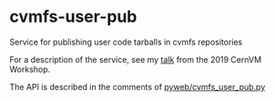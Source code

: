 # cvmfs-user-pub
Service for publishing user code tarballs in cvmfs repositories

For a description of the service, see my
[talk](https://indico.cern.ch/event/757415/contributions/3416919/attachments/1854267/3045098/CVMFSWorkshop20190603.pdf)
from the 2019 CernVM Workshop.

The API is described in the comments of
[pyweb/cvmfs_user_pub.py](pyweb/cvmfs_user_pub.py)
